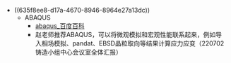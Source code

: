 - ((635f8ee8-d17a-4670-8946-8964e27a13dc))
	- ABAQUS
		- [abaqus_百度百科](https://baike.baidu.com/item/abaqus/7441344?fr=aladdin)
		- 赵老师推荐ABAQUS，可以将微观模拟和宏观性能联系起来，例如导入相场模拟、pandat、EBSD晶粒取向等结果计算应力应变（220702铸造小组中心会议室全体汇报）